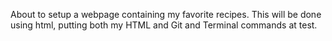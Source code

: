 About to setup a webpage containing my favorite recipes. This will be done using html, putting both my HTML and Git and Terminal commands at test.
